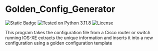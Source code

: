 # Golden_Config_Generator
![Static Badge](https://img.shields.io/badge/Stage-Development-orange)
[![Tested on Python 3.11.8](https://img.shields.io/badge/Tested%20-Python%203.11.8-blue.svg?logo=python)](https://www.python.org/downloads)
[![License](https://img.shields.io/github/license/jconwell3115/Golden_Config_Generator)](https://github.com/jconwell3115/Golden_Config_Generator)


This program takes the configuration file from a Cisco router or switch running IOS-XE extracts the unique information and inserts it into a new configuration using a golden configuration template
